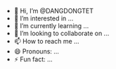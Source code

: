 - 👋 Hi, I’m @DANGDONGTET
- 👀 I’m interested in ...
- 🌱 I’m currently learning ...
- 💞️ I’m looking to collaborate on ...
- 📫 How to reach me ...
- 😄 Pronouns: ...
- ⚡ Fun fact: ...

<!---
DANGDONGTET/DANGDONGTET is a ✨ special ✨ repository because its `README.md` (this file) appears on your GitHub profile.
You can click the Preview link to take a look at your changes.
--->
